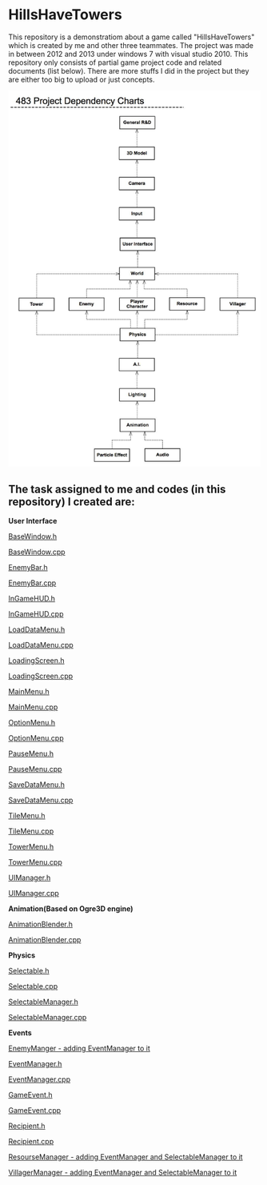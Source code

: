 # HillsHaveTowers

This repository is a demonstratiom about a game called "HillsHaveTowers" which is created by me and other three teammates. The project was made in between 2012 and 2013 under windows 7 with visual studio 2010. This repository only consists of partial game project code and related documents (list below). There are more stuffs I did in the project but they are either too big to upload or just concepts.

![Dependency Chart](HillsHaveTowersDocs/483_Project_Dependency_Chart.jpg)

## The task assigned to me and codes (in this repository) I created are:


**User Interface**


[BaseWindow.h](HillsHaveTowers/HillsHaveTowers/BaseWindow.h)

[BaseWindow.cpp](HillsHaveTowers/HillsHaveTowers/BaseWindow.cpp)

[EnemyBar.h](HillsHaveTowers/HillsHaveTowers/EnemyBar.h)

[EnemyBar.cpp](HillsHaveTowers/HillsHaveTowers/EnemyBar.cpp)

[InGameHUD.h](HillsHaveTowers/HillsHaveTowers/InGameHUD.h)

[InGameHUD.cpp](HillsHaveTowers/HillsHaveTowers/InGameHUD.cpp)

[LoadDataMenu.h](HillsHaveTowers/HillsHaveTowers/LoadDataMenu.h)

[LoadDataMenu.cpp](HillsHaveTowers/HillsHaveTowers/LoadDataMenu.cpp)

[LoadingScreen.h](HillsHaveTowers/HillsHaveTowers/LoadingScreen.h)

[LoadingScreen.cpp](HillsHaveTowers/HillsHaveTowers/LoadingScreen.cpp)

[MainMenu.h](HillsHaveTowers/HillsHaveTowers/MainMenu.h)

[MainMenu.cpp](HillsHaveTowers/HillsHaveTowers/MainMenu.cpp)

[OptionMenu.h](HillsHaveTowers/HillsHaveTowers/OptionMenu.h)

[OptionMenu.cpp](HillsHaveTowers/HillsHaveTowers/OptionMenu.cpp)

[PauseMenu.h](HillsHaveTowers/HillsHaveTowers/PauseMenu.h)

[PauseMenu.cpp](HillsHaveTowers/HillsHaveTowers/PauseMenu.cpp)

[SaveDataMenu.h](HillsHaveTowers/HillsHaveTowers/SaveDataMenu.h)

[SaveDataMenu.cpp](HillsHaveTowers/HillsHaveTowers/SaveDataMenu.cpp)

[TileMenu.h](HillsHaveTowers/HillsHaveTowers/TileMenu.h)

[TileMenu.cpp](HillsHaveTowers/HillsHaveTowers/TileMenu.cpp)

[TowerMenu.h](HillsHaveTowers/HillsHaveTowers/TowerMenu.h)

[TowerMenu.cpp](HillsHaveTowers/HillsHaveTowers/TowerMenu.cpp)

[UIManager.h](HillsHaveTowers/HillsHaveTowers/UIManager.h)

[UIManager.cpp](HillsHaveTowers/HillsHaveTowers/UIManager.cpp)

        
**Animation(Based on Ogre3D engine)**
    

[AnimationBlender.h](HillsHaveTowers/HillsHaveTowers/AnimationBlender.h)

[AnimationBlender.cpp](HillsHaveTowers/HillsHaveTowers/AnimationBlender.cpp)
    
    
**Physics**

    
[Selectable.h](HillsHaveTowers/HillsHaveTowers/Selectable.h)

[Selectable.cpp](HillsHaveTowers/HillsHaveTowers/Selectable.cpp)

[SelectableManager.h](HillsHaveTowers/HillsHaveTowers/SelectableManager.h)
        
[SelectableManager.cpp](HillsHaveTowers/HillsHaveTowers/SelectableManager.cpp)


**Events**


[EnemyManger - adding EventManager to it](HillsHaveTowers/HillsHaveTowers/EnemyManager.cpp)
        
[EventManager.h](HillsHaveTowers/HillsHaveTowers/EventManager.h)

[EventManager.cpp](HillsHaveTowers/HillsHaveTowers/EventManager.cpp)

[GameEvent.h](HillsHaveTowers/HillsHaveTowers/GameEvent.h)
        
[GameEvent.cpp](HillsHaveTowers/HillsHaveTowers/GameEvent.cpp)
        
[Recipient.h](HillsHaveTowers/HillsHaveTowers/Recipient.h)

[Recipient.cpp](HillsHaveTowers/HillsHaveTowers/Recipient.cpp)
        
[ResourseManager - adding EventManager and SelectableManager to it](HillsHaveTowers/HillsHaveTowers/ResourseManager.cpp)
       
[VillagerManager - adding EventManager and SelectableManager to it](HillsHaveTowers/HillsHaveTowers/VillagerManager.cpp)
